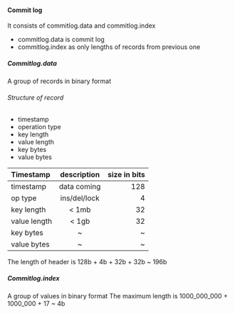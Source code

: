 #### Commit log
It consists of commitlog.data and commitlog.index
- commitlog.data is commit log
- commitlog.index as only lengths of records from previous one 


##### Commitlog.data
A group of records in binary format

###### Structure of record
- timestamp
- operation type
- key length
- value length
- key bytes
- value bytes


| Timestamp     | description     | size in bits |
| :------------ |:---------------:| ------------:|
| timestamp     | data coming     | 128           |
| op type       | ins/del/lock    | 4            |
| key length    | < 1mb           | 32           | 
| value length  | < 1gb           | 32           |  
| key bytes     | ~               | ~            |
| value bytes   | ~               | ~            |
                  
The length of header is 128b + 4b + 32b + 32b ~ 196b 

##### Commitlog.index
A group of values in binary format
The maximum length is 1000_000_000 + 1000_000 + 17 ~ 4b
